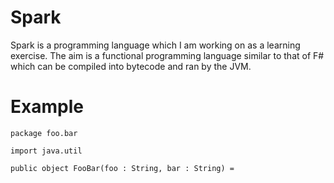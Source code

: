 # Spark
Spark is a programming language which I am working on as a learning exercise. The aim is a functional programming language similar to that of F# which can be compiled into bytecode and ran by the JVM.

# Example
```
package foo.bar

import java.util

public object FooBar(foo : String, bar : String) =
    
```